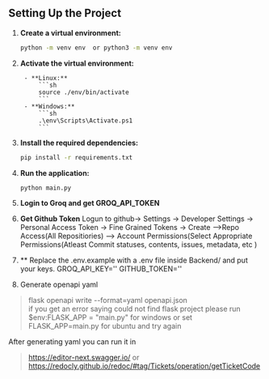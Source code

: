 ## Setting Up the Project

1. **Create a virtual environment:**
    ```sh
    python -m venv env  or python3 -m venv env 
2. **Activate the virtual environment:** 

        - **Linux:**
            ```sh
            source ./env/bin/activate
            ```
        - **Windows:**
            ```sh
            .\env\Scripts\Activate.ps1
            ```

3. **Install the required dependencies:**
    ```sh
    pip install -r requirements.txt
    ```

4. **Run the application:**
    ```sh
    python main.py
    ```

5. **Login to Groq and get GROQ_API_TOKEN**
6. **Get Github Token**
Logun to github-> Settings -> Developer Settings -> Personal Access Token -> Fine Grained Tokens -> Create -->Repo Access(All Repositiories) --> Account Permissions(Select Appropriate Permissions(Atleast Commit statuses, contents, issues, metadata, etc  )

7. ** Replace the .env.example with a .env file inside Backend/ and put your keys. 
GROQ_API_KEY=''
GITHUB_TOKEN=''


8. Generate openapi yaml
> flask openapi write --format=yaml openapi.json  
if you get an error saying could not find flask project please run 
> $env:FLASK_APP = "main.py" for windows or set FLASK_APP=main.py for ubuntu and try again

After generating yaml you can run it in 
> https://editor-next.swagger.io/
or
> https://redocly.github.io/redoc/#tag/Tickets/operation/getTicketCode
